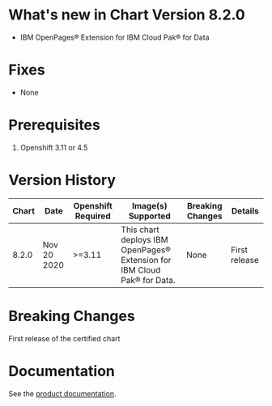 # What's new in Chart Version 8.2.0

* IBM OpenPages® Extension for IBM Cloud Pak® for Data  

# Fixes

* None

# Prerequisites

1. Openshift 3.11 or 4.5

# Version History

| Chart | Date               | Openshift Required | Image(s) Supported | Breaking Changes | Details |
| ----- | ------------------ | ------------------- | ------------------ | ---------------- | ------- |
| 8.2.0 | Nov 20 2020   | >=3.11            | This chart deploys IBM OpenPages® Extension for IBM Cloud Pak® for Data. | None             | First release

# Breaking Changes

First release of the certified chart

# Documentation

See the [product documentation](https://www.ibm.com/support/knowledgecenter/SSFUEU).
